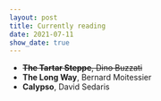 ```yaml
---
layout: post
title: Currently reading
date: 2021-07-11
show_date: true
---
```


- ~~**The Tartar Steppe**, Dino Buzzati~~
- **The Long Way**, Bernard Moitessier
- **Calypso**, David Sedaris
